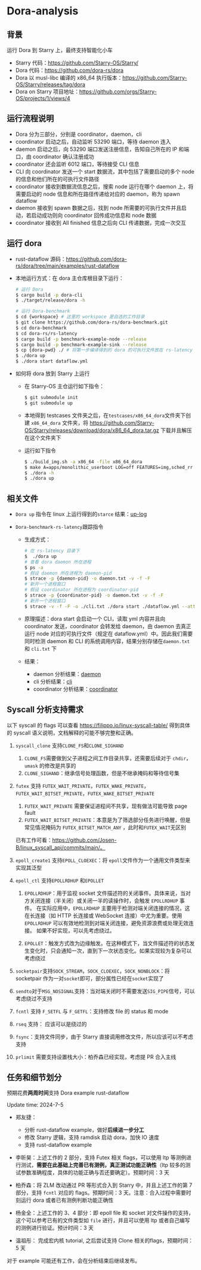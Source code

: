 # Dora-analysis
## 背景

运行 Dora 到 Starry 上，最终支持智能化小车

- Starry 代码：https://github.com/Starry-OS/Starry/
- Dora 代码：https://github.com/dora-rs/dora
- Dora 以 musl-libc 编译的 x86_64 执行版本：https://github.com/Starry-OS/Starry/releases/tag/dora
- Dora on Starry 项目地址：https://github.com/orgs/Starry-OS/projects/1/views/4

## 运行流程说明

- Dora 分为三部分，分别是 coordinator，daemon，cli
- coordinator 启动之后，自动监听 53290 端口，等待 daemon 连入
- daemon 启动之后，向 53290 端口发送注册信息，告知自己所在的 IP 和端口，由 coordinator 确认注册成功
- coordinator 还会监听 6012 端口，等待接受 CLI 信息
- CLI 向 coordinator 发送一个 start 数据流，其中包括了需要启动的多个 node 的信息和他们所在的可执行文件路径
- coordinator 接收到数据流信息之后，搜索 node 运行在哪个 daemon 上，将需要启动的 node 信息和所在路径传递给对应的 daemon，称为 spawn dataflow
- daemon 接收到 spawn 数据之后，找到 node 所需要的可执行文件并且启动，若启动成功则向 coordinator 回传成功信息和 node 数据
- coordinator 接收到 All finished 信息之后向 CLI 传递数据，完成一次交互



## 运行 dora

- rust-dataflow 源码：https://github.com/dora-rs/dora/tree/main/examples/rust-dataflow

- 本地运行方式：在 dora 主仓库根目录下运行：

  ```sh
  # 运行 Dora
  $ cargo build -p dora-cli
  $ ./target/release/dora -h
  
  # 运行 Dora-benchmark
  $ cd {workspace} # 这里的 workspace 是自选的工作目录
  $ git clone https://github.com/dora-rs/dora-benchmark.git
  $ cd dora-benchmark
  $ cd dora-rs/rs-latency
  $ cargo build -p benchmark-example-node --release
  $ cargo build -p benchmark-example-sink --release
  $ cp {dora-pwd} ./ # 将第一步编译得到的 dora 的可执行文件放在 rs-latency 文件夹下
  $ ./dora up
  $ ./dora start dataflow.yml
  ```
  

- 如何将 dora 放到 Starry 上运行

  - 在 Starry-OS 主仓运行如下指令：

    ```sh
    $ git submodule init
    $ git submodule up
    ```

  - 本地得到 testcases 文件夹之后，在`testcases/x86_64_dora`文件夹下创建 `x86_64_dora` 文件夹，将 https://github.com/Starry-OS/Starry/releases/download/dora/x86_64_dora.tar.gz 下载并且解压在这个文件夹下

  - 运行如下指令

    ```sh
    $ ./build_img.sh -a x86_64 -file x86_64_dora 
    $ make A=apps/monolithic_userboot LOG=off FEATURES=img,sched_rr ACCEL=n run
    $ ./dora -h
    $ ./dora up
    ```

## 相关文件

- `Dora up` 指令在 linux 上运行得到的`starce` 结果：[up-log](./log/dora-up.txt)

- `Dora-benchmark-rs-latency`跟踪指令

  - 生成方式：

    ```sh
    # 在 rs-latency 目录下
    $  ./dora up
    # 查看 dora daemon 所在进程
    $ ps -a
    # 假设 daemon 所在进程为 daemon-pid
    $ strace -p {daemon-pid} -o daemon.txt -v -f -F
    # 新开一个进程窗口
    # 假设 coordinator 所在进程为 coordinator-pid
    $ strace -p {coordinator-pid} -o daemon.txt -v -f -F
    # 新开一个进程窗口
    $ strace -v -f -F -o ./cli.txt ./dora start ./dataflow.yml --attach
    ```

  - 原理描述：dora start 会启动一个 CLI，读取 yml 内容并且向 coordinator 发送，coordinator 会转发给 daemon，由 daemon 去真正运行 node 对应的可执行文件（规定在 dataflow.yml）中。因此我们需要同时检测 daemon 和 CLI 的系统调用内容，结果分别存储在`daemon.txt` 和 `cli.txt` 下

  - 结果：
  
    - daemon 分析结果：[daemon](./log/daemon.txt)
    - cli 分析结果：[cli](./log/cli.txt)
    - coordinator 分析结果：[coordinator](./log/coordinator.txt)

## Syscall 分析支持需求

以下 syscall 的 flags 可以查看 https://filippo.io/linux-syscall-table/ 得到具体的 syscall 语义说明，文档解释的可能不够完整和正确。

1. `syscall_clone` 支持`CLONE_FS`和`CLONE_SIGHAND`

   1. `CLONE_FS`需要做到父子进程之间工作目录共享，还需要后续对于 `chdir`，`umask` 的修改是共享的
   2. `CLONE_SIGHAND`：继承信号处理函数，但是不继承掩码和等待信号集

2. `futex` 支持 `FUTEX_WAIT_PRIVATE`，`FUTEX_WAKE_PRIVATE`，`FUTEX_WAIT_BITSET_PRIVATE`，`FUTEX_WAKE_BITSET_PRIVATE`

   1. `FUTEX_WAIT_PRIVATE` 需要保证进程间不共享，现有做法可能导致 page fault
   2. `FUTEX_WAIT_BITSET_PRIVATE`：本意是为了筛选部分任务进行唤醒，但是常见情况掩码为 `FUTEX_BITSET_MATCH_ANY` ，此时和`FUTEX_WAIT`无区别

   已有工作可看：https://github.com/Josen-B/linux_syscall_api/commits/main/。

3. `epoll_create1` 支持`EPOLL_CLOEXEC`：将 `epoll`文件作为一个通用文件类型来实现其泛型

4. `epoll_ctl` 支持`EPOLLRDHUP` 和`EPOLLET`

   1. `EPOLLRDHUP`：用于监视 socket 文件描述符的关闭事件。具体来说，当对方关闭连接（半关闭）或关闭一半的读操作时，会触发 `EPOLLRDHUP` 事件。
      在实际应用中，`EPOLLRDHUP` 主要用于检测对端关闭连接的情况，这在长连接（如 HTTP 长连接或 WebSocket 连接）中尤为重要。使用 `EPOLLRDHUP` 可以有效地检测到对端关闭连接，避免资源浪费或处理无效连接。
	    如果不好实现，可以先考虑绕过。

   2. `EPOLLET`：触发方式改为边缘触发。在这种模式下，当文件描述符的状态发生变化时，只会通知一次，直到下一次状态变化。如果实现较为复杂可以考虑绕过

5. `socketpair`支持`SOCK_STREAM`，`SOCK_CLOEXEC`，`SOCK_NONBLOCK`：将 socketpair 作为一对`socket`即可，部分属性已经在`socket`实现了

6. `sendto`对于`MSG_NOSIGNAL`支持：当对端关闭时不需要发送`SIG_PIPE`信号，可以考虑绕过不支持

7. `fcntl` 支持 `F_SETFL` 与 `F_GETFL`：支持修改 file 的 status 和 mode 

8. `rseq` 支持： 应该可以是绕过的

9. `fsync`：支持文件同步，由于 Starry 直接调用修改文件，所以应该可以不考虑支持

10. `prlimit` 需要支持设置栈大小：柏乔森已经实现，考虑提 PR 合入主线

## 任务和细节划分

预期花费**两周时间**支持 Dora example rust-dataflow

Update time: 2024-7-5

- 郑友捷：
  - 分析 rust-dataflow example，做好**后续进一步分工**
  - 修改 Starry 逻辑，支持 ramdisk 启动 dora，加快 IO 速度
  - 支持 rust-dataflow example
- 李昕昊：上述工作的 2 部分，支持 Futex 相关 flags，可以使用 ltp 等测例进行测试，**需要在此基础上完善已有测例，真正测试功能正确性**（ltp 较多的测试参数准确程度，具体的功能正确与否还要确定）。预期时间：3 天
- 柏乔森：将 ZLM 改动通过 PR 等形式合入到 Starry 中，并且上述工作的第 7 部分，支持 `fcntl` 对应的 flags。预期时间：3 天。注意：合入过程中需要时刻运行 dora 或者已有测例判断功能正确性

- 杨金全：上述工作的 3、4 部分：即 epoll file 和 socket 对文件操作的支持，这个可以参考已有的文件类型如 `file` 进行，并且可以使用 ltp 或者自己编写的测例进行验证。预计时间：3 天
- 温祖彤： 完成宏内核 tutorial, 之后尝试支持 Clone 相关的flags，预期时间：5 天

对于 example 可能还有工作，会在分析结束后继续发布。
